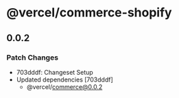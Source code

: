 # @vercel/commerce-shopify

## 0.0.2

### Patch Changes

- 703dddf: Changeset Setup
- Updated dependencies [703dddf]
  - @vercel/commerce@0.0.2
